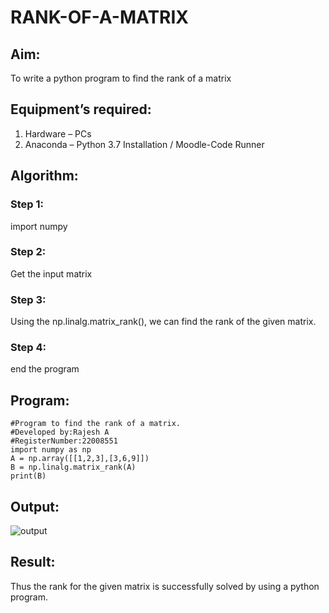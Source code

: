 # RANK-OF-A-MATRIX
## Aim:
To write a python program to find the rank of a matrix
## Equipment’s required:
1. 	Hardware – PCs
2. 	Anaconda – Python 3.7 Installation / Moodle-Code Runner
## Algorithm:
### Step 1: 
import numpy  
### Step 2:
Get the input matrix

### Step 3: 
Using the np.linalg.matrix_rank(), we can find the rank of the given matrix.
### Step 4: 
end the program
## Program:
```
#Program to find the rank of a matrix.
#Developed by:Rajesh A  
#RegisterNumber:22008551
import numpy as np
A = np.array([[1,2,3],[3,6,9]])
B = np.linalg.matrix_rank(A)
print(B)

```
## Output:
![output](pogram.png)


## Result:
Thus the rank for the given matrix is successfully solved by  using a python program.

